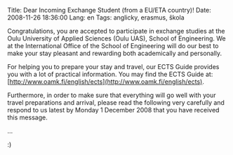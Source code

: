 Title: Dear Incoming Exchange Student (from a EU/ETA country)!
Date: 2008-11-26 18:36:00
Lang: en
Tags: anglicky, erasmus, škola

Congratulations, you are accepted to participate in exchange studies at the Oulu University of Applied Sciences (Oulu UAS), School of Engineering. We at the International Office of the School of Engineering will do our best to make your stay pleasant and rewarding both academically and personally.

For helping you to prepare your stay and travel, our ECTS Guide provides you with a lot of practical information. You may find the ECTS Guide at: [http://www.oamk.fi/english/ects](http://www.oamk.fi/english/ects).

Furthermore, in order to make sure that everything will go well with your travel preparations and arrival, please read the following very carefully and respond to us latest by Monday 1 December 2008 that you have received this message.

…

:)
